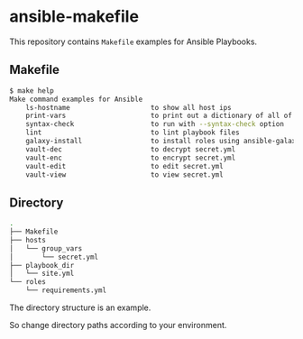 # ansible-makefile

This repository contains `Makefile` examples for Ansible Playbooks.

## Makefile

```bash
$ make help
Make command examples for Ansible
    ls-hostname                    to show all host ips
    print-vars                     to print out a dictionary of all of the facts
    syntax-check                   to run with --syntax-check option
    lint                           to lint playbook files
    galaxy-install                 to install roles using ansible-galaxy
    vault-dec                      to decrypt secret.yml
    vault-enc                      to encrypt secret.yml
    vault-edit                     to edit secret.yml
    vault-view                     to view secret.yml
```

## Directory

```bash
.
├── Makefile
├── hosts
│   └── group_vars
│       └── secret.yml
├── playbook_dir
│   └── site.yml
└── roles
    └── requirements.yml
```

The directory structure is an example.

So change directory paths according to your environment.
